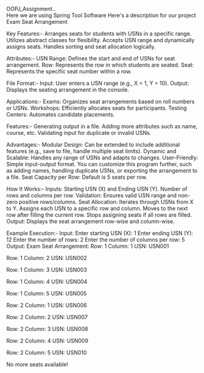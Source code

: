OOPJ_Assignment..  
Here we are using Spring Tool Software
Here's a description for our project Exam Seat Arrangement

Key Features:-
Arranges seats for students with USNs in a specific range.
Utilizes abstract classes for flexibility.
Accepts USN range and dynamically assigns seats.
Handles sorting and seat allocation logically.

Attributes:-
USN Range: Defines the start and end of USNs for seat arrangement.
Row: Represents the row in which students are seated.
Seat: Represents the specific seat number within a row.

File Format:-
Input: User enters a USN range (e.g., X = 1, Y = 10).
Output: Displays the seating arrangement in the console.

Applications:-
Exams: Organizes seat arrangements based on roll numbers or USNs.
Workshops: Efficiently allocates seats for participants.
Testing Centers: Automates candidate placements.

Features:-
Generating output in a file.
Adding more attributes such as name, course, etc.
Validating input for duplicate or invalid USNs.

Advantages:-
Modular Design: Can be extended to include additional features (e.g., save to file, handle multiple seat limits).
Dynamic and Scalable: Handles any range of USNs and adapts to changes.
User-Friendly: Simple input-output format.
You can customize this program further, such as adding names, handling duplicate USNs, or exporting the arrangement to a file.
Seat Capacity per Row: Default is 5 seats per row.

How It Works:-
Inputs:
Starting USN (X) and Ending USN (Y).
Number of rows and columns per row.
Validation:
Ensures valid USN range and non-zero positive rows/columns.
Seat Allocation:
Iterates through USNs from X to Y.
Assigns each USN to a specific row and column.
Moves to the next row after filling the current row.
Stops assigning seats if all rows are filled.
Output:
Displays the seat arrangement row-wise and column-wise.

Example Execution:-
Input:
Enter starting USN (X): 1
Enter ending USN (Y): 12
Enter the number of rows: 2
Enter the number of columns per row: 5
Output:
Exam Seat Arrangement:
Row: 1   Column: 1    USN: USN001

Row: 1   Column: 2    USN: USN002

Row: 1   Column: 3    USN: USN003

Row: 1   Column: 4    USN: USN004

Row: 1   Column: 5    USN: USN005

Row: 2   Column: 1    USN: USN006

Row: 2   Column: 2    USN: USN007

Row: 2   Column: 3    USN: USN008

Row: 2   Column: 4    USN: USN009

Row: 2   Column: 5    USN: USN010

No more seats available!
